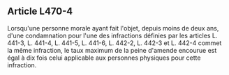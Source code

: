 Article L470-4
----
Lorsqu'une personne morale ayant fait l'objet, depuis moins de deux ans, d'une
condamnation pour l'une des infractions définies par les articles L. 441-3, L.
441-4, L. 441-5, L. 441-6, L. 442-2, L. 442-3 et L. 442-4 commet la même
infraction, le taux maximum de la peine d'amende encourue est égal à dix fois
celui applicable aux personnes physiques pour cette infraction.
